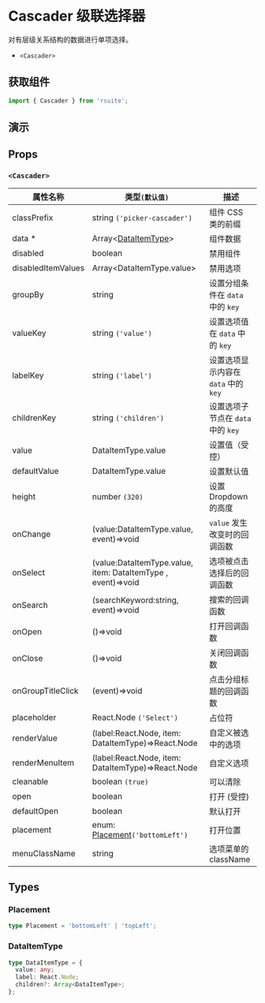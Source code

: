 # Cascader 级联选择器

对有层级关系结构的数据进行单项选择。

* `<Cascader>`

## 获取组件

```js
import { Cascader } from 'rsuite';
```

## 演示

<!--{demo}-->

## Props

### `<Cascader>`

| 属性名称           | 类型`(默认值)`                                               | 描述                                 |
| ------------------ | ------------------------------------------------------------ | ------------------------------------ |
| classPrefix        | string `('picker-cascader')`                                 | 组件 CSS 类的前缀                       |
| data \*            | Array&lt;[DataItemType](#DataItemType)&gt;                   | 组件数据                             |
| disabled           | boolean                                                      | 禁用组件                             |
| disabledItemValues | Array&lt;DataItemType.value&gt;                              | 禁用选项                             |
| groupBy            | string                                                       | 设置分组条件在 `data` 中的 `key`     |
| valueKey           | string `('value')`                                           | 设置选项值在 `data` 中的 `key`       |
| labelKey           | string `('label')`                                           | 设置选项显示内容在 `data` 中的 `key` |
| childrenKey        | string `('children')`                                        | 设置选项子节点在 `data` 中的 `key`   |
| value              | DataItemType.value                                           | 设置值（受控）                       |
| defaultValue       | DataItemType.value                                           | 设置默认值                           |
| height             | number `(320)`                                               | 设置 Dropdown 的高度                 |
| onChange           | (value:DataItemType.value, event)=>void                      | `value` 发生改变时的回调函数         |
| onSelect           | (value:DataItemType.value, item: DataItemType , event)=>void | 选项被点击选择后的回调函数           |
| onSearch           | (searchKeyword:string, event)=>void                          | 搜索的回调函数                       |
| onOpen             | ()=>void                                                     | 打开回调函数                         |
| onClose            | ()=>void                                                     | 关闭回调函数                         |
| onGroupTitleClick  | (event)=>void                                                | 点击分组标题的回调函数               |
| placeholder        | React.Node `('Select')`                                      | 占位符                               |
| renderValue        | (label:React.Node, item: DataItemType)=>React.Node           | 自定义被选中的选项                   |
| renderMenuItem     | (label:React.Node, item: DataItemType)=>React.Node           | 自定义选项                           |
| cleanable          | boolean `(true)`                                             | 可以清除                             |
| open               | boolean                                                      | 打开 (受控)                          |
| defaultOpen        | boolean                                                      | 默认打开                             |
| placement          | enum: [Placement](#Placement)`('bottomLeft')`                | 打开位置                             |
| menuClassName      | string                                                       | 选项菜单的 className                 |

## Types

### Placement

```ts
type Placement = 'bottomLeft' | 'topLeft';
```

### DataItemType

```ts
type DataItemType = {
  value: any;
  label: React.Node;
  children?: Array<DataItemType>;
};
```

